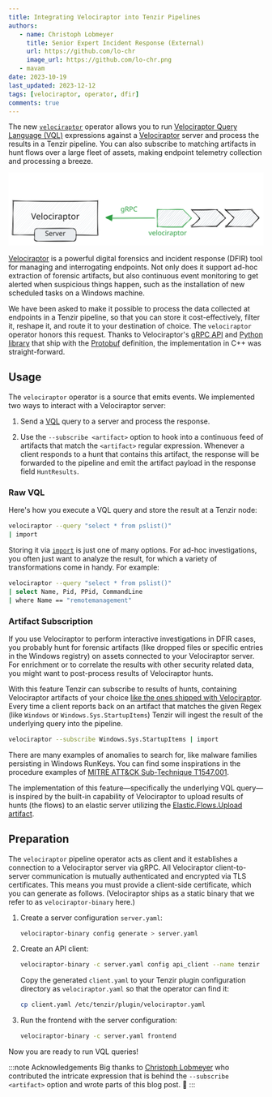 ```yaml
---
title: Integrating Velociraptor into Tenzir Pipelines
authors:
   - name: Christoph Lobmeyer
     title: Senior Expert Incident Response (External)
     url: https://github.com/lo-chr
     image_url: https://github.com/lo-chr.png
   - mavam
date: 2023-10-19
last_updated: 2023-12-12
tags: [velociraptor, operator, dfir]
comments: true
---
```


The new [`velociraptor`][velociraptor-operator] operator allows you to run
[Velociraptor Query Language (VQL)][vql] expressions against a
[Velociraptor][velociraptor] server and process the results in a Tenzir
pipeline. You can also subscribe to matching artifacts in hunt flows over a
large fleet of assets, making endpoint telemetry collection and processing a
breeze.

[velociraptor]: https://docs.velociraptor.app/
[velociraptor-operator]: /next/operators/velociraptor
[vql]: https://docs.velociraptor.app/docs/vql

![Velociraptor and Tenzir](velociraptor-and-tenzir.excalidraw.svg)

<!--truncate-->

[Velociraptor][velociraptor] is a powerful digital forensics and incident
response (DFIR) tool for managing and interrogating endpoints. Not only does it
support ad-hoc extraction of forensic artifacts, but also continuous event
monitoring to get alerted when suspicious things happen, such as the
installation of new scheduled tasks on a Windows machine.

We have been asked to make it possible to process the data collected at
endpoints in a Tenzir pipeline, so that you can store it cost-effectively,
filter it, reshape it, and route it to your destination of choice. The
`velociraptor` operator honors this request. Thanks to Velociraptor's [gRPC
API][api] and [Python library][pyvelociraptor] that ship with the
[Protobuf][proto] definition, the implementation in C++ was straight-forward.

[api]: https://docs.velociraptor.app/docs/server_automation/server_api/
[pyvelociraptor]: https://github.com/Velocidex/pyvelociraptor
[proto]: https://github.com/Velocidex/pyvelociraptor/blob/master/pyvelociraptor/api.proto

## Usage

The `velociraptor` operator is a source that emits events. We implemented two
ways to interact with a Velociraptor server:

1. Send a [VQL][vql] query to a server and process the response.

2. Use the `--subscribe <artifact>` option to hook into a continuous feed of
   artifacts that match the `<artifact>` regular expression. Whenever a client
   responds to a hunt that contains this artifact, the response will be
   forwarded to the pipeline and emit the artifact payload in the response field
   `HuntResults`.

### Raw VQL

Here's how you execute a VQL query and store the result at a Tenzir node:

```bash
velociraptor --query "select * from pslist()"
| import
```

Storing it via [`import`](/next/operators/import) is just one of many options.
For ad-hoc investigations, you often just want to analyze the result, for which
a variety of transformations come in handy. For example:

```bash
velociraptor --query "select * from pslist()"
| select Name, Pid, PPid, CommandLine
| where Name == "remotemanagement"
```

### Artifact Subscription

If you use Velociraptor to perform interactive investigations in DFIR cases, you
probably hunt for forensic artifacts (like dropped files or specific entries in
the Windows registry) on assets connected to your Velociraptor server. For
enrichment or to correlate the results with other security related data, you
might want to post-process results of Velociraptor hunts.

With this feature Tenzir can subscribe to results of hunts, containing
Velociraptor artifacts of your choice [like the ones shipped with
Velociraptor](https://docs.velociraptor.app/artifact_references/). Every time a
client reports back on an artifact that matches the given Regex (like `Windows`
or `Windows.Sys.StartupItems`) Tenzir will ingest the result of the underlying
query into the pipeline.

```bash
velociraptor --subscribe Windows.Sys.StartupItems | import
```

There are many examples of anomalies to search for, like malware families
persisting in Windows RunKeys. You can find some inspirations in the procedure
examples of [MITRE ATT&CK Sub-Technique
T1547.001](https://attack.mitre.org/techniques/T1547/001/).

The implementation of this feature—specifically the underlying VQL query—is
inspired by the built-in capability of Velociraptor to upload results of hunts
(the flows) to an elastic server utilizing the [Elastic.Flows.Upload
artifact](https://docs.velociraptor.app/artifact_references/pages/elastic.flows.upload/).

## Preparation

The `velociraptor` pipeline operator acts as client and it establishes a
connection to a Velociraptor server via gRPC. All Velociraptor client-to-server
communication is mutually authenticated and encrypted via TLS certificates. This
means you must provide a client-side certificate, which you can generate as
follows. (Velociraptor ships as a static binary that we
refer to as `velociraptor-binary` here.)

1. Create a server configuration `server.yaml`:
   ```bash
   velociraptor-binary config generate > server.yaml
   ```

2. Create an API client:
   ```bash
   velociraptor-binary -c server.yaml config api_client --name tenzir client.yaml
   ```

   Copy the generated `client.yaml` to your Tenzir plugin configuration
   directory as `velociraptor.yaml` so that the operator can find it:
   ```bash
   cp client.yaml /etc/tenzir/plugin/velociraptor.yaml
   ```

3. Run the frontend with the server configuration:
   ```bash
   velociraptor-binary -c server.yaml frontend
   ```

Now you are ready to run VQL queries!

:::note Acknowledgements
Big thanks to [Christoph Lobmeyer](https://github.com/lo-chr) who
contributed the intricate expression that is behind the `--subscribe <artifact>`
option and wrote parts of this blog post. 🙏
:::
